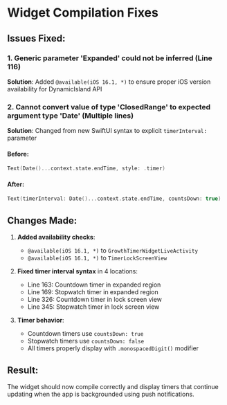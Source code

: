 # Widget Compilation Fixes

## Issues Fixed:

### 1. Generic parameter 'Expanded' could not be inferred (Line 116)
**Solution**: Added `@available(iOS 16.1, *)` to ensure proper iOS version availability for DynamicIsland API

### 2. Cannot convert value of type 'ClosedRange<Date>' to expected argument type 'Date' (Multiple lines)
**Solution**: Changed from new SwiftUI syntax to explicit `timerInterval:` parameter

#### Before:
```swift
Text(Date()...context.state.endTime, style: .timer)
```

#### After:
```swift
Text(timerInterval: Date()...context.state.endTime, countsDown: true)
```

## Changes Made:

1. **Added availability checks**:
   - `@available(iOS 16.1, *)` to `GrowthTimerWidgetLiveActivity`
   - `@available(iOS 16.1, *)` to `TimerLockScreenView`

2. **Fixed timer interval syntax** in 4 locations:
   - Line 163: Countdown timer in expanded region
   - Line 169: Stopwatch timer in expanded region  
   - Line 326: Countdown timer in lock screen view
   - Line 345: Stopwatch timer in lock screen view

3. **Timer behavior**:
   - Countdown timers use `countsDown: true`
   - Stopwatch timers use `countsDown: false`
   - All timers properly display with `.monospacedDigit()` modifier

## Result:
The widget should now compile correctly and display timers that continue updating when the app is backgrounded using push notifications.